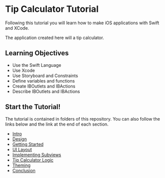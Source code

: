 # Tip Calculator Tutorial

Following this tutorial you will learn how to make iOS applications with Swift and XCode. 

The application created here will a tip calculator.

## Learning Objectives

- Use the Swift Language
- Use Xcode 
- Use Storyboard and Constraints
- Define variables and functions
- Create IBOutlets and IBActions 
- Describe IBOutlets and IBActions

## Start the Tutorial! 

The tutorial is contained in folders of this repository. You can also follow the links below and the link at the end of each section. 

- [Intro](P0-intro)
- [Design](P1-Design-Breakdown)
- [Getting Started](P2-Getting-Started)
- [UI Layout](P3-UI-Layout)
- [Implementing Subviews](P4-Implementing-Subviews)
- [Tip Calculator Logic](P5-Tip-Calculator-Logic)
- [Theming](P6-Theming)
- [Conclusion](P7-Conclusion)

